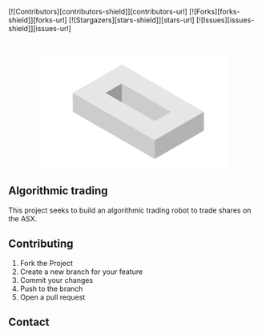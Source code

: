 <!-- PROJECT SHEILDS -->
[![Contributors][contributors-shield]][contributors-url]
[![Forks][forks-shield]][forks-url]
[![Stargazers][stars-shield]][stars-url]
[![Issues][issues-shield]][issues-url]

<!-- PROJECT LOGO -->
<br />
<p align="center">
  <a href="">
    <img src="images/zero.png">
  </a>
</p>

## Algorithmic trading

This project seeks to build an algorithmic trading robot to trade shares on the
ASX.



<!-- CONTRIBUTING-->
## Contributing

1. Fork the Project
2. Create a new branch for your feature
3. Commit your changes
4. Push to the branch
5. Open a pull request

<!-- CONTACT -->
## Contact
